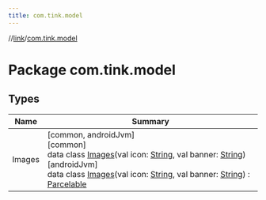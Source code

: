 ```yaml
---
title: com.tink.model
---
```

//[link](../../index.html)/[com.tink.model](index.html)



# Package com.tink.model



## Types


| Name | Summary |
|---|---|
| Images | [common, androidJvm]<br>[common]<br>data class [Images]([common]-images/index.html)(val icon: [String](https://kotlinlang.org/api/latest/jvm/stdlib/kotlin/-string/index.html), val banner: [String](https://kotlinlang.org/api/latest/jvm/stdlib/kotlin/-string/index.html))<br>[androidJvm]<br>data class [Images]([android-jvm]-images/index.html)(val icon: [String](https://kotlinlang.org/api/latest/jvm/stdlib/kotlin/-string/index.html), val banner: [String](https://kotlinlang.org/api/latest/jvm/stdlib/kotlin/-string/index.html)) : [Parcelable](https://developer.android.com/reference/kotlin/android/os/Parcelable.html) |

